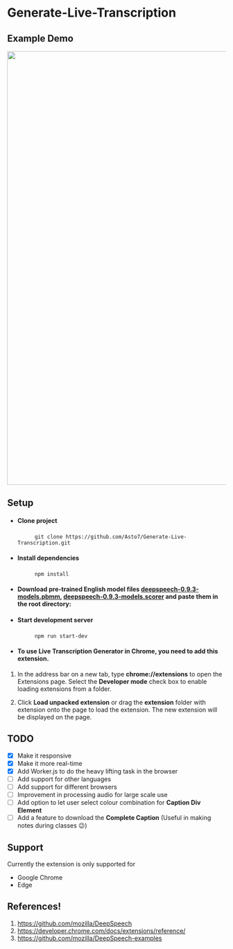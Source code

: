 # Generate-Live-Transcription

## Example Demo

<a target = "_blank" href="https://youtu.be/pqKPrE-BTAs?t=4s"> 
 <img src="https://user-images.githubusercontent.com/49583145/113033295-7d73a500-91ae-11eb-873a-25ccd43a568d.png" width="1000"/>
</a>

## Setup

- #### Clone project

  &nbsp; &nbsp; &nbsp; &nbsp; &nbsp; `git clone https://github.com/Asto7/Generate-Live-Transcription.git`

- #### Install dependencies

  &nbsp; &nbsp; &nbsp; &nbsp; &nbsp; `npm install`

- #### Download pre-trained English model files [deepspeech-0.9.3-models.pbmm](https://github.com/mozilla/DeepSpeech/releases/download/v0.9.3/deepspeech-0.9.3-models.pbmm), [deepspeech-0.9.3-models.scorer](https://github.com/mozilla/DeepSpeech/releases/download/v0.9.3/deepspeech-0.9.3-models.scorer) and paste them in the root directory: <br />

- #### Start development server

  &nbsp; &nbsp; &nbsp; &nbsp; &nbsp; `npm run start-dev`

- #### To use Live Transcription Generator in Chrome, you need to add this extension.

1. In the address bar on a new tab, type <b>chrome://extensions</b> to open the Extensions page. Select the <b>Developer mode</b> check box to enable loading extensions from a folder.

2. Click <b>Load unpacked extension</b> or drag the <b>extension</b> folder with extension onto the page to load the extension. The new extension will be displayed on the page.

## TODO

- [x] Make it responsive
- [x] Make it more real-time
- [x] Add Worker.js to do the heavy lifting task in the browser
- [ ] Add support for other languages
- [ ] Add support for different browsers
- [ ] Improvement in processing audio for large scale use
- [ ] Add option to let user select colour combination for **Caption Div Element**
- [ ] Add a feature to download the **Complete Caption** (Useful in making notes during classes :wink:)

## Support

Currently the extension is only supported for

- Google Chrome
- Edge

## References!

1. https://github.com/mozilla/DeepSpeech
2. https://developer.chrome.com/docs/extensions/reference/
3. https://github.com/mozilla/DeepSpeech-examples
